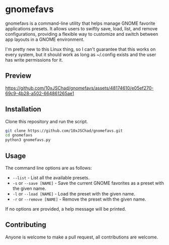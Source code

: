 # gnomefavs

gnomefavs is a command-line utility that helps manage GNOME favorite applications presets. It allows users to swiftly save, load, list, and remove configurations, providing a flexible way to customize and switch between app layouts in a GNOME environment.

I'm pretty new to this Linux thing, so I can't guarantee that this works on every system, but it should work as long as ~/.config exists and the user has write permissions for it.

## Preview
https://github.com/10xJSChad/gnomefavs/assets/48174610/e05ef270-69c9-4b28-a502-664861265ae1


## Installation

Clone this repository and run the script.

```bash
git clone https://github.com/10xJSChad/gnomefavs.git
cd gnomefavs
python3 gnomefavs.py
```

## Usage

The command line options are as follows:

- `--list` - List all the available presets.
- `-s` or `--save [NAME]` - Save the current GNOME favorites as a preset with the given name.
- `-l` or `--load [NAME]` - Load the preset with the given name.
- `-r` or `--remove [NAME]` - Remove the preset with the given name.

If no options are provided, a help message will be printed.

## Contributing

Anyone is welcome to make a pull request, all contributions are welcome.
